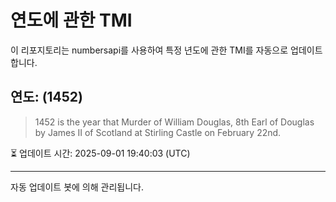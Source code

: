 
# 연도에 관한 TMI

이 리포지토리는 numbersapi를 사용하여 특정 년도에 관한 TMI를 자동으로 업데이트합니다.

## 연도: (1452)
> 1452 is the year that Murder of William Douglas, 8th Earl of Douglas by James II of Scotland at Stirling Castle on February 22nd.

⏳ 업데이트 시간: 2025-09-01 19:40:03 (UTC)

---
자동 업데이트 봇에 의해 관리됩니다.
